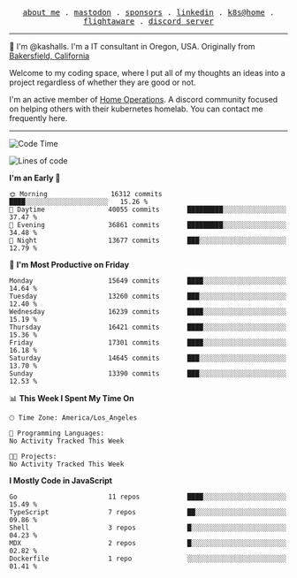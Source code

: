 <p align="center">
  <samp>
    <a href="https://jordanjones.org/">about me</a> .
    <a rel="me" href="https://mastodon.social/@kashall">mastodon</a> .
    <a href="https://github.com/sponsors/kashalls">sponsors</a> .
    <a href="https://linkedin.com/in/jordpjones">linkedin</a> .
    <a href="https://github.com/kashalls/home-cluster">k8s@home</a> .
    <a href="https://flightaware.com/adsb/stats/user/kashalls">flightaware</a> .
    <a href="https://discord.gg/V2WrCfqba9">discord server</a>
  </samp>
</p>

----------------------------------------------------------------

:wave: I'm @kashalls. I'm a IT consultant in Oregon, USA. Originally from [Bakersfield, California](https://maps.app.goo.gl/QQMtywTWghpXB6Tu6)

Welcome to my coding space, where I put all of my thoughts an ideas into a project regardless of whether they are good or not.

I'm an active member of [Home Operations](https://discord.gg/home-operations). A discord community focused on helping others with their kubernetes homelab. You can contact me frequently here.

----------------------------------------------------------------
<!--START_SECTION:waka-->
![Code Time](http://img.shields.io/badge/Code%20Time-2%2C286%20hrs%2046%20mins-blue)

![Lines of code](https://img.shields.io/badge/From%20Hello%20World%20I%27ve%20Written-12.7%20million%20lines%20of%20code-blue)

**I'm an Early 🐤** 

```text
🌞 Morning                16312 commits       ████░░░░░░░░░░░░░░░░░░░░░   15.26 % 
🌆 Daytime                40055 commits       █████████░░░░░░░░░░░░░░░░   37.47 % 
🌃 Evening                36861 commits       █████████░░░░░░░░░░░░░░░░   34.48 % 
🌙 Night                  13677 commits       ███░░░░░░░░░░░░░░░░░░░░░░   12.79 % 
```
📅 **I'm Most Productive on Friday** 

```text
Monday                   15649 commits       ████░░░░░░░░░░░░░░░░░░░░░   14.64 % 
Tuesday                  13260 commits       ███░░░░░░░░░░░░░░░░░░░░░░   12.40 % 
Wednesday                16239 commits       ████░░░░░░░░░░░░░░░░░░░░░   15.19 % 
Thursday                 16421 commits       ████░░░░░░░░░░░░░░░░░░░░░   15.36 % 
Friday                   17301 commits       ████░░░░░░░░░░░░░░░░░░░░░   16.18 % 
Saturday                 14645 commits       ███░░░░░░░░░░░░░░░░░░░░░░   13.70 % 
Sunday                   13390 commits       ███░░░░░░░░░░░░░░░░░░░░░░   12.53 % 
```


📊 **This Week I Spent My Time On** 

```text
🕑︎ Time Zone: America/Los_Angeles

💬 Programming Languages: 
No Activity Tracked This Week

🐱‍💻 Projects: 
No Activity Tracked This Week
```

**I Mostly Code in JavaScript** 

```text
Go                       11 repos            ████░░░░░░░░░░░░░░░░░░░░░   15.49 % 
TypeScript               7 repos             ██░░░░░░░░░░░░░░░░░░░░░░░   09.86 % 
Shell                    3 repos             █░░░░░░░░░░░░░░░░░░░░░░░░   04.23 % 
MDX                      2 repos             █░░░░░░░░░░░░░░░░░░░░░░░░   02.82 % 
Dockerfile               1 repo              ░░░░░░░░░░░░░░░░░░░░░░░░░   01.41 % 
```




<!--END_SECTION:waka-->